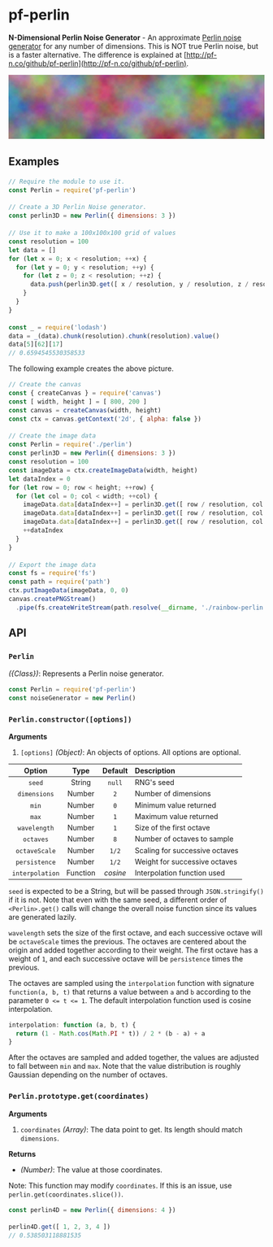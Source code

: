 # pf-perlin

**N-Dimensional Perlin Noise Generator** - An approximate [Perlin noise generator](https://en.wikipedia.org/wiki/Perlin_noise) for any number of dimensions. This is NOT true Perlin noise, but is a faster alternative. The difference is explained at [http://pf-n.co/github/pf-perlin](http://pf-n.co/github/pf-perlin).

![Rainbow Perlin Noise](/rainbow-perlin.png)

## Examples

```javascript
// Require the module to use it.
const Perlin = require('pf-perlin')

// Create a 3D Perlin Noise generator.
const perlin3D = new Perlin({ dimensions: 3 })

// Use it to make a 100x100x100 grid of values
const resolution = 100
let data = []
for (let x = 0; x < resolution; ++x) {
  for (let y = 0; y < resolution; ++y) {
    for (let z = 0; z < resolution; ++z) {
      data.push(perlin3D.get([ x / resolution, y / resolution, z / resolution ]))
    }
  }
}

const _ = require('lodash')
data = _(data).chunk(resolution).chunk(resolution).value()
data[5][62][17]
// 0.6594545530358533
```

The following example creates the above picture.

```javascript
// Create the canvas
const { createCanvas } = require('canvas')
const [ width, height ] = [ 800, 200 ]
const canvas = createCanvas(width, height)
const ctx = canvas.getContext('2d', { alpha: false })

// Create the image data
const Perlin = require('./perlin')
const perlin3D = new Perlin({ dimensions: 3 })
const resolution = 100
const imageData = ctx.createImageData(width, height)
let dataIndex = 0
for (let row = 0; row < height; ++row) {
  for (let col = 0; col < width; ++col) {
    imageData.data[dataIndex++] = perlin3D.get([ row / resolution, col / resolution, 0 ]) * 256 | 0
    imageData.data[dataIndex++] = perlin3D.get([ row / resolution, col / resolution, 1 ]) * 256 | 0
    imageData.data[dataIndex++] = perlin3D.get([ row / resolution, col / resolution, 2 ]) * 256 | 0
    ++dataIndex
  }
}

// Export the image data
const fs = require('fs')
const path = require('path')
ctx.putImageData(imageData, 0, 0)
canvas.createPNGStream()
  .pipe(fs.createWriteStream(path.resolve(__dirname, './rainbow-perlin.png')))
```

## API

### `Perlin`

*({Class})*: Represents a Perlin noise generator.

```javascript
const Perlin = require('pf-perlin')
const noiseGenerator = new Perlin()
```

### `Perlin.constructor([options])`

**Arguments**
 1. `[options]` *(Object)*: An objects of options. All options are optional.

|  Option         | Type     | Default  | Description                    |
|:---------------:|:--------:|:--------:|:-------------------------------|
| `seed`          | String   | `null`   | RNG's seed                     |
| `dimensions`    | Number   | `2`      | Number of dimensions           |
| `min`           | Number   | `0`      | Minimum value returned         |
| `max`           | Number   | `1`      | Maximum value returned         |
| `wavelength`    | Number   | `1`      | Size of the first octave       |
| `octaves`       | Number   | `8`      | Number of octaves to sample    |
| `octaveScale`   | Number   | `1/2`    | Scaling for successive octaves |
| `persistence`   | Number   | `1/2`    | Weight for successive octaves  |
| `interpolation` | Function | *cosine* | Interpolation function used    |

`seed` is expected to be a String, but will be passed through `JSON.stringify()` if it is not. Note that even with the same seed, a different order of `<Perlin>.get()` calls will change the overall noise function since its values are generated lazily.

`wavelength` sets the size of the first octave, and each successive octave will be `octaveScale` times the previous. The octaves are centered about the origin and added together according to their weight. The first octave has a weight of `1`, and each successive octave will be `persistence` times the previous.

The octaves are sampled using the `interpolation` function with signature `function(a, b, t)` that returns a value between `a` and `b` according to the parameter `0 <= t <= 1`. The default interpolation function used is cosine interpolation.

```javascript
interpolation: function (a, b, t) {
  return (1 - Math.cos(Math.PI * t)) / 2 * (b - a) + a
}
```

After the octaves are sampled and added together, the values are adjusted to fall between `min` and `max`. Note that the value distribution is roughly Gaussian depending on the number of octaves.

### `Perlin.prototype.get(coordinates)`

**Arguments**
 1. `coordinates` *(Array<Number>)*: The data point to get. Its length should match `dimensions`.

**Returns**
 * *(Number)*: The value at those coordinates.

Note: This function may modify `coordinates`. If this is an issue, use `perlin.get(coordinates.slice())`.

```javascript
const perlin4D = new Perlin({ dimensions: 4 })

perlin4D.get([ 1, 2, 3, 4 ])
// 0.538503118881535
```
